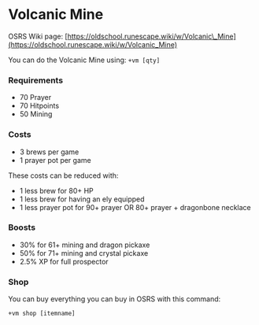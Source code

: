 # Volcanic Mine

OSRS Wiki page: [https://oldschool.runescape.wiki/w/Volcanic\_Mine](https://oldschool.runescape.wiki/w/Volcanic_Mine)

You can do the Volcanic Mine using: `+vm [qty]`

### Requirements

* 70 Prayer
* 70 Hitpoints
* 50 Mining

### Costs

* 3 brews per game
* 1 prayer pot per game

These costs can be reduced with:

* 1 less brew for 80+ HP
* 1 less brew for having an ely equipped
* 1 less prayer pot for 90+ prayer OR 80+ prayer + dragonbone necklace

### Boosts

* 30% for 61+ mining and dragon pickaxe
* 50% for 71+ mining and crystal pickaxe
* 2.5% XP for full prospector

### Shop

You can buy everything you can buy in OSRS with this command:

`+vm shop [itemname]`

